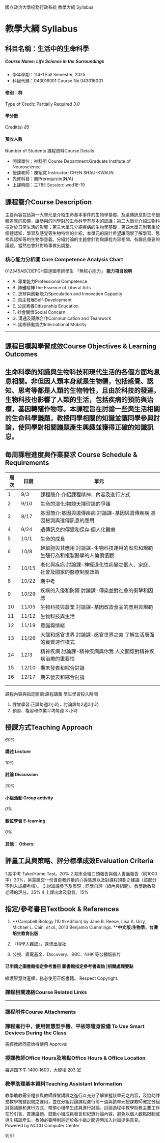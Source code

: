 國立政治大學校務行政系統 教學大綱 Syllabus
# 教學大綱 Syllabus
##  科目名稱：生活中的生命科學
#####  Course Name: Life Science in the Surroundings
  * 學年學期：114-1 Fall Semester, 2025 
  * 科目代碼：043016001 Course No.043016001


#### 修別：群
Type of Credit: Partially Required 
_3.0_
#### 學分數
Credit(s)
_85_
#### 預收人數
Number of Students
課程資料Course Details
  * 開課單位：神科所 Course Department:Graduate Institute of Neuroscience 
  * 授課老師：陳紹寬 Instructor: CHEN SHAU-KWAUN 
  * 先修科目：無Prerequisite(N/A)
  * 上課時間：三78E Session: wed16-19


##  課程簡介Course Description
主要內容包括第一大單元是介紹生命基本事件的生物學基礎，及遺傳訊息對生命個體差異的影響，讓參與的同學對於生命科學有基本的認識；第二大單元介紹生物科技對於日常生活的影響；第三大單元介紹疾病的生物學基礎；第四大單元則著重於個體認知、學習及感覺等生物特性的介紹，本單元的設計希望讓同學了解學習、思考與認知等的生物學意義。分組討論的主題會針對與課程內容相關、有趣且重要的議題，當然也會針對時事做出調整。
###  核心能力分析圖 Core Competence Analysis Chart
012345ABCDEFGH雷達圖老師學生
「無核心能力」 
**能力項目說明**
  * A. 專業能力Professional Competence
  * B. 博雅精神The Essence of Liberal Arts
  * C. 思辨與創新能力Speculation and Innovation Capacity
  * D. 自主發展Self-Development
  * E. 公民素養Citizenship Education
  * F. 社會關懷Social Concern
  * G. 溝通及團隊合作Communication and Teamwork
  * H. 國際移動能力International Mobility


* * *
##  課程目標與學習成效Course Objectives & Learning Outcomes 
生命科學的知識與生物科技和現代生活的各個方面均息息相關。非但因人類本身就是生物體，包括感覺、認知、思考等都是人類的生物特性，且由於科技的發達，生物科技也影響了人類的生活，包括疾病的預防與治療，基因轉殖作物等。本課程旨在討論一些與生活相關的生命科學議題，教授同學相關的知識並讓同學參與討論，使同學對相關議題產生興趣並獲得正確的知識訊息。  
---  
##  每周課程進度與作業要求 Course Schedule & Requirements
|  周次 |  日期 |  單元  
---|---|---  
1 |  9/3 |  課程簡介:介紹課程精神，內容及進行方式  
2 |  9/10 |  生命的演化:物競天擇理論的爭議  
3 |  9/17 |  基因簡介:基因與遺傳疾病 討論課-基因與遺傳疾病 基因檢測與遺傳訊息的應用  
4 |  9/24 |  遺傳訊息的傳遞和保存:個人化醫療  
5 |  10/1 |  生命的成長  
6 |  10/8 |  幹細胞與其應用 討論課-生物科技運用的省思和規範 生殖行為和複製醫學的人倫價值觀  
7 |  10/15 |  老化與疾病 討論課-神經退化性病變之個人、家庭、社會及國家的醫療制度政策  
8 |  10/22 |  期中考  
9 |  10/29 |  疾病的入侵和防禦 討論課-傳染並對社會的衝擊和因應  
10 |  11/05 |  生物科技與農業 討論課-基因改造食品的應用與規範  
11 |  11/12 |  生物科技與生活  
12 |  11/19 |  意識與情緒  
13 |  11/26 |  大腦和感官世界 討論課-感官世界之美 了解生活層面的實質運作模式  
14 |  12/3 |  精神疾病 討論課-精神疾病與你我 人文關懷對精神疾病治療的重要性  
15 |  12/10 |  期末發表和綜合討論  
16 |  12/17 |  期末發表和綜合討論  
|  |   
|  |   
課程內容與指定閱讀:課程講義
學生學習投入時間 
1. 課堂學習:正課每週2小時，討論課每2週2小時
2. 預習、複習和作業平均每週 3 小時  
##  授課方式Teaching Approach
_60%_
####  講述 Lecture
_10%_
####  討論 Discussion
_30%_
####  小組活動 Group activity
_0%_
####  數位學習 E-learning
_0%_
####  其他： Others:
##  評量工具與策略、評分標準成效Evaluation Criteria
1.期中考 Take/Home Test。20%
2.期末全組口頭報告與個人書面報告（約1000字）30%，另需繳交一份含自我評量的心得感想以及對課程規劃之建議（該部分不列入成績考核）。
3.討論課參予及表現：同學自評（組內與組間)、教學助教及老師的評分。35%
4.上課出席及發言。15%
##  指定/參考書目Textbook & References
  1. **Campbell Biology (10 th edition) by Jane B. Reece, Lisa A. Urry, Michael L. Cain, _et al_., 2013 Benjamin Cummings. ****中文版:生物學，台灣培生教育出版**
  2. 『科學人雜誌』，遠流出版社


3. 公視、廣電基金、Discovery、BBC、NHK 等公播版影片
####  已申請之圖書館指定參考書目  圖書館指定參考書查詢 |相關處理要點
維護智慧財產權，務必使用正版書籍。 Respect Copyright.
###  課程相關連結Course Related Links
* * *
###  課程附件Course Attachments
###  課程進行中，使用智慧型手機、平板等隨身設備 To Use Smart Devices During the Class
需經教師同意始得使用  Approval
###  授課教師Office Hours及地點Office Hours & Office Location
每週四下午 1400‐1600，大智樓 203 室
###  教學助理基本資料Teaching Assistant Information
教學助教需全程參與教師課堂講課之進行以充分了解掌握該單元之內容，及協助課堂教學視聽設備之運用，並在分組討論課程進行前ㄧ週與該單元授課教師確定分組討論議題和進行方式，帶領小組學生成員進行討論，討論過程中教學助教主要工作在於引言、貫連議題、鼓勵小組成員發言和紀錄討論內容，避免以個人觀點限制或導引結論產生，教師必要時則巡迴於各小組之間適時加入討論提供意見。
Powered by NCCU Computer Center
  
列印
